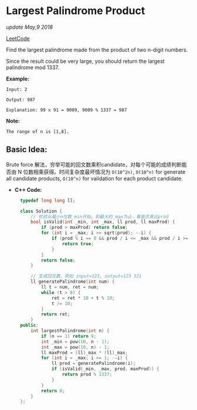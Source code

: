 # Largest Palindrome Product

_update May,9 2018_

[LeetCode](https://leetcode.com/problems/largest-palindrome-product/description/)

Find the largest palindrome made from the product of two n-digit numbers.

Since the result could be very large, you should return the largest palindrome mod 1337.

**Example:**

```text
Input: 2

Output: 987

Explanation: 99 x 91 = 9009, 9009 % 1337 = 987
```

**Note:**

```text
The range of n is [1,8].
```

## Basic Idea:

Brute force 解法，穷举可能的回文数乘积candidate，对每个可能的成绩判断能否由 N 位数相乘获得。时间复杂度最坏情况为 `O(10^2n)`, `O(10^n)` for generate all candidate products, `O(10^n)` for validation for each product candidate.

* **C++ Code:**

  ```cpp
    typedef long long ll;

    class Solution {
        // 检验从最小n位数_min开始，到最大的_max为止，看能否乘出prod
        bool isValid(int _min, int _max, ll prod, ll maxProd) {
            if (prod > maxProd) return false;
            for (int i = _max; i >= sqrt(prod); --i) {
                if (prod % i == 0 && prod / i <= _max && prod / i >= _min) {
                    return true; 
                }
            }
            return false;
        }

        // 生成回文数，例如 input=123, output=123 321
        ll generatePalindrome(int num) {
            ll t = num, ret = num;
            while (t > 0) {
                ret = ret * 10 + t % 10;
                t /= 10;
            }
            return ret;
        }
    public:
        int largestPalindrome(int n) {
            if (n == 1) return 9;
            int _min = pow(10, n - 1);
            int _max = pow(10, n) - 1;
            ll maxProd = (ll)_max * (ll)_max;
            for (int i = _max; i >= 1; --i) {
                ll prod = generatePalindrome(i);
                if (isValid(_min, _max, prod, maxProd)) {
                    return prod % 1337;
                }
            }
            return 0;
        }
    };
  ```

